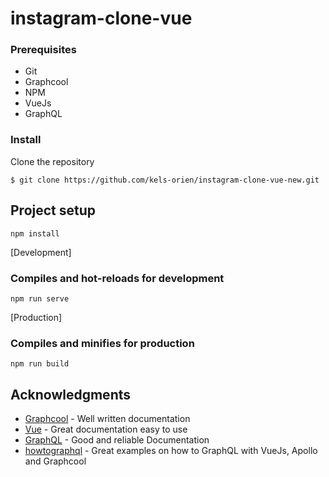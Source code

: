 # instagram-clone-vue

### Prerequisites
- Git
- Graphcool
- NPM 
- VueJs
- GraphQL

### Install 
Clone the repository

```
$ git clone https://github.com/kels-orien/instagram-clone-vue-new.git
```


## Project setup
```
npm install
```

[Development] 
### Compiles and hot-reloads for development
```
npm run serve
```

[Production] 
### Compiles and minifies for production
```
npm run build
```


## Acknowledgments
- [Graphcool](https://www.graph.cool/docs) -  Well written documentation
- [Vue](https://vuejs.org) - Great documentation easy to use
- [GraphQL](https://https://graphql.org/) - Good and reliable Documentation
- [howtographql](https://www.howtographql.com/vue-apollo/0-introduction/) -  Great examples on how to GraphQL with VueJs, Apollo and Graphcool